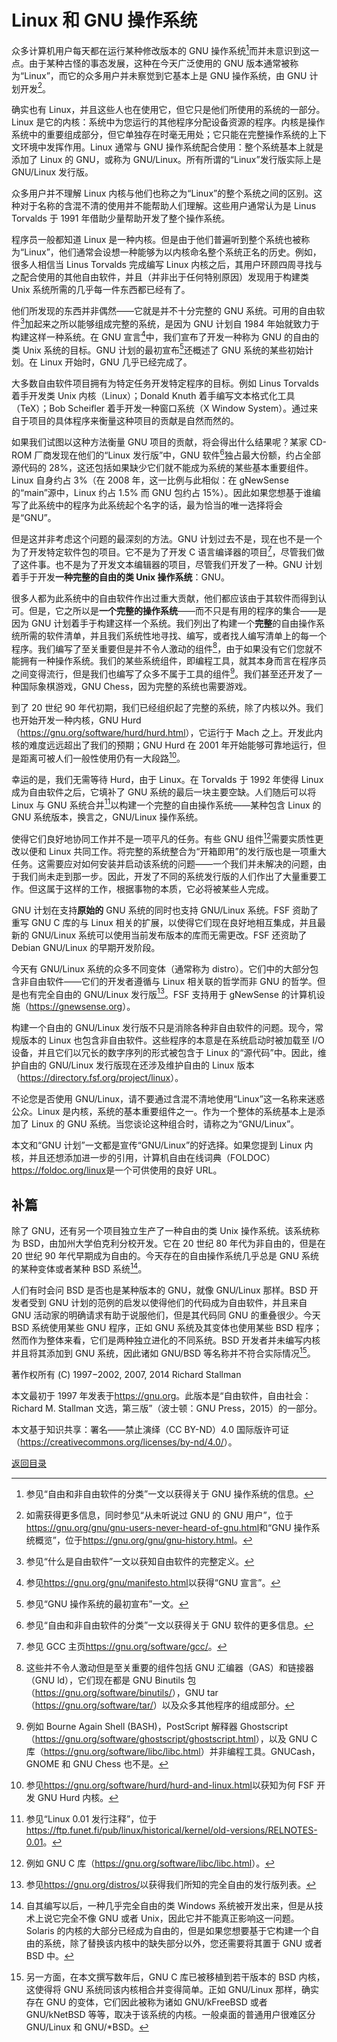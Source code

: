 # Linux 和 GNU 操作系统

众多计算机用户每天都在运行某种修改版本的 GNU 操作系统[^1]而并未意识到这一点。由于某种古怪的事态发展，这种在今天广泛使用的 GNU 版本通常被称为“Linux”，而它的众多用户并未察觉到它基本上是 GNU 操作系统，由 GNU 计划开发[^2]。

确实也有 Linux，并且这些人也在使用它，但它只是他们所使用的系统的一部分。Linux 是它的内核：系统中为您运行的其他程序分配设备资源的程序。内核是操作系统中的重要组成部分，但它单独存在时毫无用处；它只能在完整操作系统的上下文环境中发挥作用。Linux 通常与 GNU 操作系统配合使用：整个系统基本上就是添加了 Linux 的 GNU，或称为 GNU/Linux。所有所谓的“Linux”发行版实际上是 GNU/Linux 发行版。

众多用户并不理解 Linux 内核与他们也称之为“Linux”的整个系统之间的区别。这种对于名称的含混不清的使用并不能帮助人们理解。这些用户通常认为是 Linus Torvalds 于 1991 年借助少量帮助开发了整个操作系统。

程序员一般都知道 Linux 是一种内核。但是由于他们普遍听到整个系统也被称为“Linux”，他们通常会设想一种能够为以内核命名整个系统正名的历史。例如，很多人相信当 Linus Torvalds 完成编写 Linux 内核之后，其用户环顾四周寻找与之配合使用的其他自由软件，并且（并非出于任何特别原因）发现用于构建类 Unix 系统所需的几乎每一件东西都已经有了。

他们所发现的东西并非偶然——它就是并不十分完整的 GNU 系统。可用的自由软件[^3]加起来之所以能够组成完整的系统，是因为 GNU 计划自 1984 年始就致力于构建这样一种系统。在 GNU 宣言[^4]中，我们宣布了开发一种称为 GNU 的自由的类 Unix 系统的目标。GNU 计划的最初宣布[^5]还概述了 GNU 系统的某些初始计划。在 Linux 开始时，GNU 几乎已经完成了。

大多数自由软件项目拥有为特定任务开发特定程序的目标。例如 Linus Torvalds 着手开发类 Unix 内核（Linux）；Donald Knuth 着手编写文本格式化工具（TeX）；Bob Scheifler 着手开发一种窗口系统（X Window System）。通过来自于项目的具体程序来衡量这种项目的贡献是自然而然的。

如果我们试图以这种方法衡量 GNU 项目的贡献，将会得出什么结果呢？某家 CD-ROM 厂商发现在他们的“Linux 发行版”中，GNU 软件[^6]独占最大份额，约占全部源代码的 28%，这还包括如果缺少它们就不能成为系统的某些基本重要组件。Linux 自身约占 3%（在 2008 年，这一比例与此相似：在 gNewSense 的“main”源中，Linux 约占 1.5% 而 GNU 包约占 15%）。因此如果您想基于谁编写了此系统中的程序为此系统起个名字的话，最为恰当的唯一选择将会是“GNU”。

但是这并非考虑这个问题的最深刻的方法。GNU 计划过去不是，现在也不是一个为了开发特定软件包的项目。它不是为了开发 C 语言编译器的项目[^7]，尽管我们做了这件事。也不是为了开发文本编辑器的项目，尽管我们开发了一种。GNU 计划着手于开发**一种完整的自由的类 Unix 操作系统**：GNU。

很多人都为此系统中的自由软件作出过重大贡献，他们都应该由于其软件而得到认可。但是，它之所以是**一个完整的操作系统**——而不只是有用的程序的集合——是因为 GNU 计划着手于构建这样一个系统。我们列出了构建一个**完整**的自由操作系统所需的软件清单，并且我们系统性地寻找、编写，或者找人编写清单上的每一个程序。我们编写了至关重要但是并不令人激动的组件[^8]，由于如果没有它们您就不能拥有一种操作系统。我们的某些系统组件，即编程工具，就其本身而言在程序员之间变得流行，但是我们也编写了众多不属于工具的组件[^9]。我们甚至还开发了一种国际象棋游戏，GNU Chess，因为完整的系统也需要游戏。

到了 20 世纪 90 年代初期，我们已经组织起了完整的系统，除了内核以外。我们也开始开发一种内核，GNU Hurd（<https://gnu.org/software/hurd/hurd.html>），它运行于 Mach 之上。开发此内核的难度远远超出了我们的预期；GNU Hurd 在 2001 年开始能够可靠地运行，但是距离可被人们一般性使用仍有一大段路[^10]。

幸运的是，我们无需等待 Hurd，由于 Linux。在 Torvalds 于 1992 年使得 Linux 成为自由软件之后，它填补了 GNU 系统的最后一块主要空缺。人们随后可以将 Linux 与 GNU 系统合并[^11]以构建一个完整的自由操作系统——某种包含 Linux 的 GNU 系统版本，换言之，GNU/Linux 操作系统。

使得它们良好地协同工作并不是一项平凡的任务。有些 GNU 组件[^12]需要实质性更改以便和 Linux 共同工作。将完整的系统整合为“开箱即用”的发行版也是一项重大任务。这需要应对如何安装并启动该系统的问题——一个我们并未解决的问题，由于我们尚未走到那一步。因此，开发了不同的系统发行版的人们作出了大量重要工作。但这属于这样的工作，根据事物的本质，它必将被某些人完成。

GNU 计划在支持**原始的** GNU 系统的同时也支持 GNU/Linux 系统。FSF 资助了重写 GNU C 库的与 Linux 相关的扩展，以使得它们现在良好地相互集成，并且最新的 GNU/Linux 系统可以使用当前发布版本的库而无需更改。FSF 还资助了 Debian GNU/Linux 的早期开发阶段。

今天有 GNU/Linux 系统的众多不同变体（通常称为 distro）。它们中的大部分包含非自由软件——它们的开发者遵循与 Linux 相关联的哲学而非 GNU 的哲学。但是也有完全自由的 GNU/Linux 发行版[^13]。FSF 支持用于 gNewSense 的计算机设施（<https://gnewsense.org>）。

构建一个自由的 GNU/Linux 发行版不只是消除各种非自由软件的问题。现今，常规版本的 Linux 也包含非自由软件。这些程序的本意是在系统启动时被加载至 I/O 设备，并且它们以冗长的数字序列的形式被包含于 Linux 的“源代码”中。因此，维护自由的 GNU/Linux 发行版现在还涉及维护自由的 Linux 版本（<https://directory.fsf.org/project/linux>）。

不论您是否使用 GNU/Linux，请不要通过含混不清地使用“Linux”这一名称来迷惑公众。Linux 是内核，系统的基本重要组件之一。作为一个整体的系统基本上是添加了 Linux 的 GNU 系统。当您谈论这种组合时，请称之为“GNU/Linux”。

本文和“GNU 计划”一文都是宣传“GNU/Linux”的好选择。如果您提到 Linux 内核，并且还想添加进一步的引用，计算机自由在线词典（FOLDOC）<https://foldoc.org/linux>是一个可供使用的良好 URL。

## 补篇

除了 GNU，还有另一个项目独立生产了一种自由的类 Unix 操作系统。该系统称为 BSD，由加州大学伯克利分校开发。它在 20 世纪 80 年代为非自由的，但是在 20 世纪 90 年代早期成为自由的。今天存在的自由操作系统几乎总是 GNU 系统的某种变体或者某种 BSD 系统[^14]。

人们有时会问 BSD 是否也是某种版本的 GNU，就像 GNU/Linux 那样。BSD 开发者受到 GNU 计划的范例的启发以使得他们的代码成为自由软件，并且来自 GNU 活动家的明确请求有助于说服他们，但是其代码同 GNU 的重叠很少。今天 BSD 系统使用某些 GNU 程序，正如 GNU 系统及其变体也使用某些 BSD 程序；然而作为整体来看，它们是两种独立进化的不同系统。BSD 开发者并未编写内核并且将其添加到 GNU 系统，因此诸如 GNU/BSD 等名称并不符合实际情况[^15]。

[^1]: 参见“自由和非自由软件的分类”一文以获得关于 GNU 操作系统的信息。

[^2]: 如需获得更多信息，同时参见“从未听说过 GNU 的 GNU 用户”，位于<https://gnu.org/gnu/gnu-users-never-heard-of-gnu.html>和“GNU 操作系统概览”，位于<https://gnu.org/gnu/gnu-history.html>。

[^3]: 参见“什么是自由软件”一文以获知自由软件的完整定义。

[^4]: 参见<https://gnu.org/gnu/manifesto.html>以获得“GNU 宣言”。

[^5]: 参见“GNU 操作系统的最初宣布”一文。

[^6]: 参见“自由和非自由软件的分类”一文以获得关于 GNU 软件的更多信息。

[^7]: 参见 GCC 主页<https://gnu.org/software/gcc/>。

[^8]: 这些并不令人激动但是至关重要的组件包括 GNU 汇编器（GAS）和链接器（GNU ld），它们现在都是 GNU Binutils 包（<https://gnu.org/software/binutils/>），GNU tar（<https://gnu.org/software/tar/>）以及众多其他程序的组成部分。

[^9]: 例如 Bourne Again Shell (BASH)，PostScript 解释器 Ghostscript（<https://gnu.org/software/ghostscript/ghostscript.html>），以及 GNU C 库（<https://gnu.org/software/libc/libc.html>）并非编程工具。GNUCash，GNOME 和 GNU Chess 也不是。

[^10]: 参见<https://gnu.org/software/hurd/hurd-and-linux.html>以获知为何 FSF 开发 GNU Hurd 内核。

[^11]: 参见“Linux 0.01 发行注释”，位于<https://ftp.funet.fi/pub/linux/historical/kernel/old-versions/RELNOTES-0.01>。

[^12]: 例如 GNU C 库（<https://gnu.org/software/libc/libc.html>）。

[^13]: 参见<https://gnu.org/distros/>以获得我们所知的完全自由的发行版列表。

[^14]: 自其编写以后，一种几乎完全自由的类 Windows 系统被开发出来，但是从技术上说它完全不像 GNU 或者 Unix，因此它并不能真正影响这一问题。Solaris 的内核的大部分已经成为自由的，但是如果您想要基于它构建一个自由的系统，除了替换该内核中的缺失部分以外，您还需要将其置于 GNU 或者 BSD 中。

[^15]: 另一方面，在本文撰写数年后，GNU C 库已被移植到若干版本的 BSD 内核，这使得将 GNU 系统同该内核相合并变得简单。正如 GNU/Linux 那样，确实存在 GNU 的变体，它们因此被称为诸如 GNU/kFreeBSD 或者 GNU/kNetBSD 等等，取决于该系统的内核。一般桌面的普通用户很难区分 GNU/Linux 和 GNU/\*BSD。

著作权所有 (C) 1997−2002, 2007, 2014 Richard Stallman

本文最初于 1997 年发表于<https://gnu.org>。此版本是“自由软件，自由社会：Richard M. Stallman 文选，第三版”（波士顿：GNU Press，2015）的一部分。

本文基于知识共享：署名——禁止演绎（CC BY-ND）4.0 国际版许可证（<https://creativecommons.org/licenses/by-nd/4.0/>）。

[返回目录](00_index.html)

